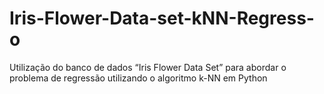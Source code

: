 # Iris-Flower-Data-set-kNN-Regress-o
Utilização do banco de dados “Iris Flower Data Set” para abordar o problema de regressão utilizando o algoritmo k-NN em Python
